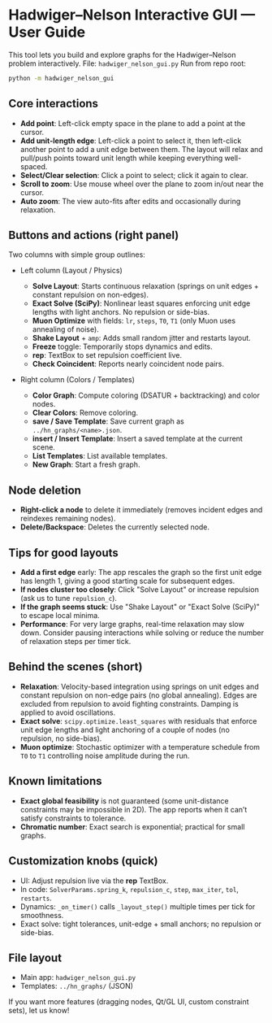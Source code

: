 # Hadwiger–Nelson Interactive GUI — User Guide

This tool lets you build and explore graphs for the Hadwiger–Nelson problem interactively.
File: `hadwiger_nelson_gui.py`
Run from repo root:

```bash
python -m hadwiger_nelson_gui
```

## Core interactions

- **Add point**: Left-click empty space in the plane to add a point at the cursor.
- **Add unit-length edge**: Left-click a point to select it, then left-click another point to add a unit edge between them. The layout will relax and pull/push points toward unit length while keeping everything well-spaced.
- **Select/Clear selection**: Click a point to select; click it again to clear.
- **Scroll to zoom**: Use mouse wheel over the plane to zoom in/out near the cursor.
- **Auto zoom**: The view auto-fits after edits and occasionally during relaxation.

## Buttons and actions (right panel)

Two columns with simple group outlines:

- Left column (Layout / Physics)
  - **Solve Layout**: Starts continuous relaxation (springs on unit edges + constant repulsion on non-edges).
  - **Exact Solve (SciPy)**: Nonlinear least squares enforcing unit edge lengths with light anchors. No repulsion or side-bias.
  - **Muon Optimize** with fields: `lr`, `steps`, `T0`, `T1` (only Muon uses annealing of noise).
  - **Shake Layout** + `amp`: Adds small random jitter and restarts layout.
  - **Freeze** toggle: Temporarily stops dynamics and edits.
  - **rep**: TextBox to set repulsion coefficient live.
  - **Check Coincident**: Reports nearly coincident node pairs.

- Right column (Colors / Templates)
  - **Color Graph**: Compute coloring (DSATUR + backtracking) and color nodes.
  - **Clear Colors**: Remove coloring.
  - **save / Save Template**: Save current graph as `../hn_graphs/<name>.json`.
  - **insert / Insert Template**: Insert a saved template at the current scene.
  - **List Templates**: List available templates.
  - **New Graph**: Start a fresh graph.

## Node deletion

- **Right-click a node** to delete it immediately (removes incident edges and reindexes remaining nodes).
- **Delete/Backspace**: Deletes the currently selected node.

## Tips for good layouts

- **Add a first edge** early: The app rescales the graph so the first unit edge has length 1, giving a good starting scale for subsequent edges.
- **If nodes cluster too closely**: Click "Solve Layout" or increase repulsion (ask us to tune `repulsion_c`).
- **If the graph seems stuck**: Use "Shake Layout" or "Exact Solve (SciPy)" to escape local minima.
- **Performance**: For very large graphs, real-time relaxation may slow down. Consider pausing interactions while solving or reduce the number of relaxation steps per timer tick.

## Behind the scenes (short)

- **Relaxation**: Velocity-based integration using springs on unit edges and constant repulsion on non-edge pairs (no global annealing). Edges are excluded from repulsion to avoid fighting constraints. Damping is applied to avoid oscillations.
- **Exact solve**: `scipy.optimize.least_squares` with residuals that enforce unit edge lengths and light anchoring of a couple of nodes (no repulsion, no side-bias).
- **Muon optimize**: Stochastic optimizer with a temperature schedule from `T0` to `T1` controlling noise amplitude during the run.

## Known limitations

- **Exact global feasibility** is not guaranteed (some unit-distance constraints may be impossible in 2D). The app reports when it can’t satisfy constraints to tolerance.
- **Chromatic number**: Exact search is exponential; practical for small graphs.

## Customization knobs (quick)

- UI: Adjust repulsion live via the **rep** TextBox.
- In code: `SolverParams.spring_k`, `repulsion_c`, `step`, `max_iter`, `tol`, `restarts`.
- Dynamics: `_on_timer()` calls `_layout_step()` multiple times per tick for smoothness.
- Exact solve: tight tolerances, unit-edge + small anchors; no repulsion or side-bias.

## File layout

- Main app: `hadwiger_nelson_gui.py`
- Templates: `../hn_graphs/` (JSON)

If you want more features (dragging nodes, Qt/GL UI, custom constraint sets), let us know!
